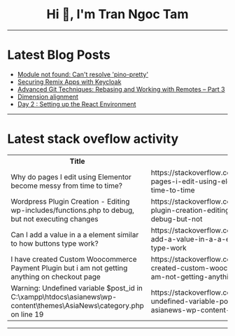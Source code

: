 <h1 align="center">Hi 👋, I'm Tran Ngoc Tam</h1>

---

# Latest Blog Posts 
<!-- BLOG-POST-LIST:START -->
- [Module not found: Can&#39;t resolve &#39;pino-pretty&#39;](https://dev.to/dinhkhai0201/module-not-found-cant-resolve-pino-pretty-g6)
- [Securing Remix Apps with Keycloak](https://dev.to/phasetwo/securing-remix-apps-with-keycloak-43mc)
- [Advanced Git Techniques: Rebasing and Working with Remotes – Part 3](https://dev.to/dipakahirav/advanced-git-techniques-rebasing-and-working-with-remotes-part-3-2n68)
- [Dimension alignment](https://dev.to/esproc_spl/dimension-alignment-82m)
- [Day 2 : Setting up the React Environment](https://dev.to/dipakahirav/day-2-setting-up-the-react-environment-3pal)
<!-- BLOG-POST-LIST:END -->

---

# Latest stack oveflow activity
<table>
  <tr><th>Title</th><th>Link</th></tr>
  <!-- STACKOVERFLOW:START --><tr><td>Why do pages I edit using Elementor become messy from time to time?</td><td>https://stackoverflow.com/questions/78439763/why-do-pages-i-edit-using-elementor-become-messy-from-time-to-time</td></tr><tr><td>Wordpress Plugin Creation - Editing wp-includes/functions.php to debug, but not executing changes</td><td>https://stackoverflow.com/questions/78439745/wordpress-plugin-creation-editing-wp-includes-functions-php-to-debug-but-not</td></tr><tr><td>Can I add a value in a a element similar to how buttons type work?</td><td>https://stackoverflow.com/questions/78439656/can-i-add-a-value-in-a-a-element-similar-to-how-buttons-type-work</td></tr><tr><td>I have created Custom Woocommerce Payment Plugin but i am not getting anything on checkout page</td><td>https://stackoverflow.com/questions/78439655/i-have-created-custom-woocommerce-payment-plugin-but-i-am-not-getting-anything-o</td></tr><tr><td>Warning: Undefined variable $post_id in C:\xampp\htdocs\asianews\wp-content\themes\AsiaNews\category.php on line 19</td><td>https://stackoverflow.com/questions/78439558/warning-undefined-variable-post-id-in-c-xampp-htdocs-asianews-wp-content-them</td></tr><!-- STACKOVERFLOW:END -->
</table>

---


